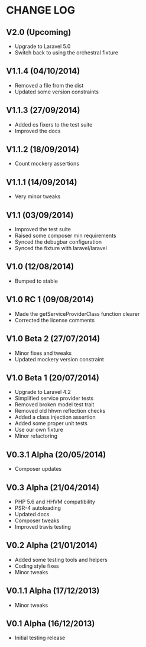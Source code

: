CHANGE LOG
==========


## V2.0 (Upcoming)

* Upgrade to Laravel 5.0
* Switch back to using the orchestral fixture


## V1.1.4 (04/10/2014)

* Removed a file from the dist
* Updated some version constraints


## V1.1.3 (27/09/2014)

* Added cs fixers to the test suite
* Improved the docs


## V1.1.2 (18/09/2014)

* Count mockery assertions


## V1.1.1 (14/09/2014)

* Very minor tweaks


## V1.1 (03/09/2014)

* Improved the test suite
* Raised some composer min requirements
* Synced the debugbar configuration
* Synced the fixture with laravel/laravel


## V1.0 (12/08/2014)

* Bumped to stable


## V1.0 RC 1 (09/08/2014)

* Made the getServiceProviderClass function clearer
* Corrected the license comments


## V1.0 Beta 2 (27/07/2014)

* Minor fixes and tweaks
* Updated mockery version constraint


## V1.0 Beta 1 (20/07/2014)

* Upgrade to Laravel 4.2
* Simplified service provider tests
* Removed broken model test trait
* Removed old hhvm reflection checks
* Added a class injection assertion
* Added some proper unit tests
* Use our own fixture
* Minor refactoring


## V0.3.1 Alpha (20/05/2014)

* Composer updates


## V0.3 Alpha (21/04/2014)

* PHP 5.6 and HHVM compatibility
* PSR-4 autoloading
* Updated docs
* Composer tweaks
* Improved travis testing


## V0.2 Alpha (21/01/2014)

* Added some testing tools and helpers
* Coding style fixes
* Minor tweaks


## V0.1.1 Alpha (17/12/2013)

* Minor tweaks


## V0.1 Alpha (16/12/2013)

* Initial testing release
